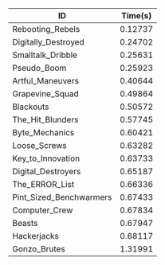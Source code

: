 |ID|Time(s)|
|-|-|
|Rebooting_Rebels|0.12737|
|Digitally_Destroyed|0.24702|
|Smalltalk_Dribble|0.25631|
|Pseudo_Boom|0.25923|
|Artful_Maneuvers|0.40644|
|Grapevine_Squad|0.49864|
|Blackouts|0.50572|
|The_Hit_Blunders|0.57745|
|Byte_Mechanics|0.60421|
|Loose_Screws|0.63282|
|Key_to_Innovation|0.63733|
|Digital_Destroyers|0.65187|
|The_ERROR_List|0.66336|
|Pint_Sized_Benchwarmers|0.67433|
|Computer_Crew|0.67834|
|Beasts|0.67947|
|Hackerjacks|0.68117|
|Gonzo_Brutes|1.31991|
